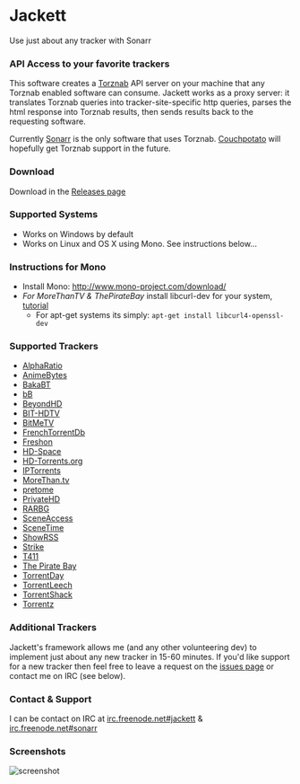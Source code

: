 # Jackett

Use just about any tracker with Sonarr

### API Access to your favorite trackers

This software creates a [Torznab](https://github.com/Sonarr/Sonarr/wiki/Implementing-a-Torznab-indexer) API server on your machine that any Torznab enabled software can consume. Jackett works as a proxy server: it translates Torznab queries into tracker-site-specific http queries, parses the html response into Torznab results, then sends results back to the requesting software. 

Currently [Sonarr](https://sonarr.tv/) is the only software that uses Torznab. [Couchpotato](https://couchpota.to/) will hopefully get Torznab support in the future.

### Download
Download in the [Releases page](https://github.com/zone117x/Jackett/releases)

### Supported Systems
* Works on Windows by default
* Works on Linux and OS X using Mono. See instructions below...

### Instructions for Mono
 * Install Mono: http://www.mono-project.com/download/
 * *For MoreThanTV & ThePirateBay* install libcurl-dev for your system, [tutorial](http://curl.haxx.se/dlwiz/?type=devel)
   * For apt-get systems its simply: `apt-get install libcurl4-openssl-dev`


### Supported Trackers
 * [AlphaRatio](https://alpharatio.cc/)
 * [AnimeBytes](https://animebytes.tv/)
 * [BakaBT](http://bakabt.me/)
 * [bB](http://reddit.com/r/baconbits)
 * [BeyondHD](https://beyondhd.me/)
 * [BIT-HDTV](https://www.bit-hdtv.com)
 * [BitMeTV](http://www.bitmetv.org/)
 * [FrenchTorrentDb](http://www.frenchtorrentdb.com/)
 * [Freshon](https://freshon.tv/)
 * [HD-Space](https://hd-space.org/)
 * [HD-Torrents.org](https://hd-torrents.org/)
 * [IPTorrents](https://iptorrents.com/)
 * [MoreThan.tv](https://morethan.tv/)
 * [pretome](https://pretome.info)
 * [PrivateHD](https://privatehd.to/)
 * [RARBG](https://rarbg.com)
 * [SceneAccess](https://sceneaccess.eu/login)
 * [SceneTime](https://www.scenetime.com/)
 * [ShowRSS](https://showrss.info/)
 * [Strike](https://getstrike.net/)
 * [T411](http://www.t411.io/)
 * [The Pirate Bay](https://thepiratebay.se/)
 * [TorrentDay](https://torrentday.eu/)
 * [TorrentLeech](http://www.torrentleech.org/)
 * [TorrentShack](http://torrentshack.me/)
 * [Torrentz](https://torrentz.eu/)


### Additional Trackers
Jackett's framework allows me (and any other volunteering dev) to implement just about any new tracker in 15-60 minutes. If you'd like support for a new tracker then feel free to leave a request on the [issues page](https://github.com/zone117x/Jackett/issues) or contact me on IRC (see below).

### Contact & Support
I can be contact on IRC at [irc.freenode.net#jackett](http://webchat.freenode.net/?channels=#jackett) & [irc.freenode.net#sonarr](http://webchat.freenode.net/?channels=#sonarr)

### Screenshots

![screenshot](http://i.imgur.com/t1sVva6.png "screenshot")

